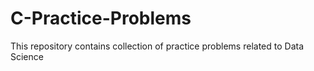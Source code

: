# C-Practice-Problems
This repository contains collection of practice problems related to Data Science

